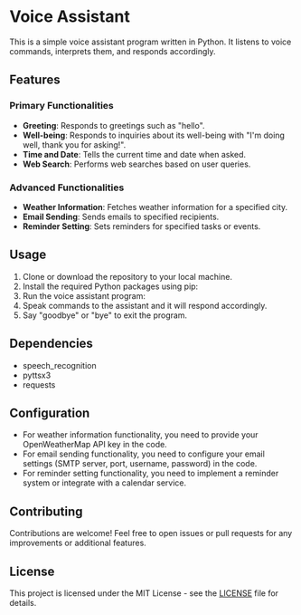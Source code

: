 # Voice Assistant

This is a simple voice assistant program written in Python. It listens to voice commands, interprets them, and responds accordingly.

## Features

### Primary Functionalities
- **Greeting**: Responds to greetings such as "hello".
- **Well-being**: Responds to inquiries about its well-being with "I'm doing well, thank you for asking!".
- **Time and Date**: Tells the current time and date when asked.
- **Web Search**: Performs web searches based on user queries.

### Advanced Functionalities
- **Weather Information**: Fetches weather information for a specified city.
- **Email Sending**: Sends emails to specified recipients.
- **Reminder Setting**: Sets reminders for specified tasks or events.


## Usage

1. Clone or download the repository to your local machine.
2. Install the required Python packages using pip:
3. Run the voice assistant program:
4. Speak commands to the assistant and it will respond accordingly.
5. Say "goodbye" or "bye" to exit the program.

## Dependencies

- speech_recognition
- pyttsx3
- requests

## Configuration

- For weather information functionality, you need to provide your OpenWeatherMap API key in the code.
- For email sending functionality, you need to configure your email settings (SMTP server, port, username, password) in the code.
- For reminder setting functionality, you need to implement a reminder system or integrate with a calendar service.

## Contributing

Contributions are welcome! Feel free to open issues or pull requests for any improvements or additional features.

## License

This project is licensed under the MIT License - see the [LICENSE](LICENSE) file for details.

